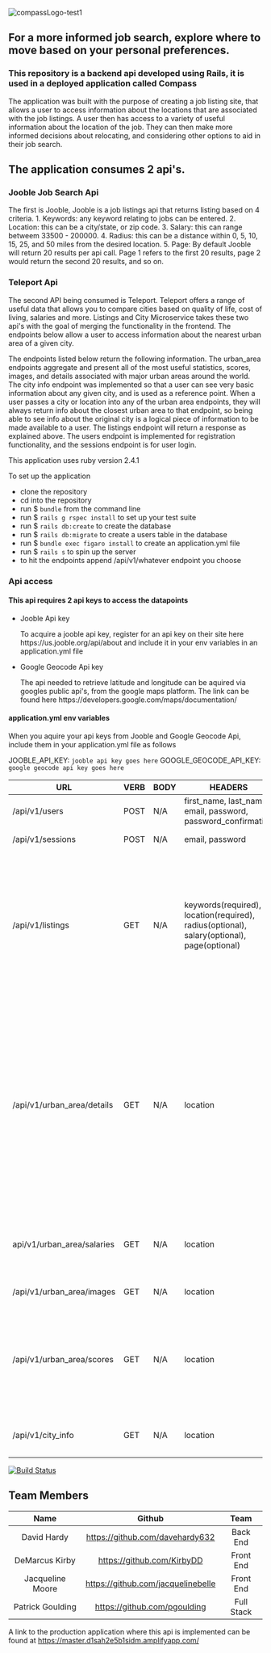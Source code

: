 
![compassLogo-test1](https://user-images.githubusercontent.com/42919604/64807517-dc4ddb00-d584-11e9-9e13-1ffbee231c78.png)


<h2>For a more informed job search, explore where to move based on your personal preferences.</h2>

<h3>This repository is a backend api developed using Rails, it is used in a deployed application called Compass</h3>

  The application was built with the purpose of creating a job listing site, that allows a user to access information about the locations that are associated with the job listings. A user then has access to a variety of useful information about the location of the job. They can then make more informed decisions about relocating, and considering other options to aid in their job search.

<h2>The application consumes 2 api's.</h2>

<h3>Jooble Job Search Api</h3>

  The first is Jooble, Jooble is a job listings api that returns listing based on 4 criteria. 1. Keywords: any keyword relating to jobs can be entered. 2. Location: this can be a city/state, or zip code. 3. Salary: this can range betweem 33500 - 200000. 4. Radius: this can be a distance within 0, 5, 10, 15, 25, and 50 miles from the desired location. 5. Page: By default Jooble will return 20 results per api call. Page 1 refers to the first 20 results, page 2 would return the second 20 results, and so on. 

<h3>Teleport Api</h3>

  <p>The second API being consumed is Teleport. Teleport offers a range of useful data that allows you to compare cities based on quality of life, cost of living, salaries and more. Listings and City Microservice takes these two api's with the goal of merging the functionality in the frontend. The endpoints below allow a user to access information about the nearest urban area of a given city.</p>
  
  <p>The endpoints listed below return the following information. 
    The urban_area endpoints aggregate and present all of the most useful statistics, scores, images, and details associated with major urban areas around the world.
    The city info endpoint was implemented so that a user can see very basic information about any given city, and is used as a reference point. When a user passes a city or location into any of the urban area endpoints, they will always return info about the closest urban area to that endpoint, so being able to see info about the original city is a logical piece of information to be made available to a user.
    The listings endpoint will return a response as explained above.
    The users endpoint is implemented for registration functionality, and the sessions endpoint is for user login.</p>

This application uses ruby version 2.4.1

To set up the application

  - clone the repository
  - cd into the repository
  - run $ ``bundle`` from the command line
  - run $ ``rails g rspec install`` to set up your test suite
  - run $ ``rails db:create`` to create the database
  - run $ ``rails db:migrate`` to create a users table in the database
  - run $ ``bundle exec figaro install`` to create an application.yml file
  - run $ ``rails s`` to spin up the server
  - to hit the endpoints append /api/v1/whatever endpoint you choose
  
 <h3>Api access</h3>

<h4>This api requires 2 api keys to access the datapoints</h4>

<ul>
  <li>Jooble Api key</li>
    <p>To acquire a jooble api key, register for an api key on their site here https://us.jooble.org/api/about and include it in your env variables in an application.yml file</p>
  <li>Google Geocode Api key</li>
    <p>The api needed to retrieve latitude and longitude can be aquired via googles public api's, from the google maps platform. The link can be found here https://developers.google.com/maps/documentation/</p>
</ul>

<h4>application.yml env variables</h4>

<p>When you aquire your api keys from Jooble and Google Geocode Api, include them in your application.yml file as follows</p>


  JOOBLE_API_KEY: ``jooble api key goes here``
  GOOGLE_GEOCODE_API_KEY: ``google geocode api key goes here``



| URL | VERB | BODY | HEADERS | PARAMS | RESPONSE |
|----------------------------|------|------|--------------------------------------------------------------------------------------------|--------|--------------------------------------------------------------------------------------------------------------------------------------------------------------------------------------------------------------------------------------------------------------------------------------------------------------------------------------------------------------------------------------------------------------------------------------------------|
| /api/v1/users | POST | N/A | first_name, last_name, email, password, password_confirmation | N/A | first_name, last_name, email, api_key |
| /api/v1/sessions | POST | N/A | email, password | N/A | first_name, last_name, email, api_key |
| /api/v1/listings | GET | N/A | keywords(required), location(required), radius(optional), salary(optional), page(optional) | N/A | ``` totalCount:`numJobs`, jobs:[ title:`job title`, location:`job location`, snippet:`brief description`, salary:`job salary or null`, source: `source listing URL`, type: `Full-time/Part-time...`, link: `Jooble Job description`, company: `Company of job poster`, updated: `timestamp of job update`, id: `Jooble DB reference` ] ``` |
| /api/v1/urban_area/details | GET | N/A | location | N/A | Categories:   Business Freedom, City Size, Climate, Cost Of living, Culture, Economy, Education, Healthcare, Housing, Internal(Human interest), Job Market, Language, Minorities, Internet Access, Outdoors, Pollution, Safety, Startups, Taxation, Traffic, Travel Connectivity, Venture Capital ``` data:[  { float_value: `score for given category`, id:`Category reference`, label: `Category description`, type: `Score data-type` } ] ``` |
| api/v1/urban_area/salaries | GET | N/A | location | N/A | ```[ {  job:{     id:`job id`,    title: `job title`  }  salary_percentiles: {    percentile_25,    percentile_50,    percentile_75,   }  } } ] ``` |
| /api/v1/urban_area/images | GET | N/A | location | N/A | ``` {   mobile: `mobile app image`,   web: `web app image`  } ``` |
| /api/v1/urban_area/scores | GET | N/A | location | N/A | ``` {   teleport_city_score: `total aggregate score`,   summary:`City Summary`,   categories:[     color:`color code of score for html/css`,     name: `category`     score_out_of_10:`Score out of 10 for category`   ] } ``` |
| /api/v1/city_info | GET | N/A | location | N/A | {,"full_name": "City, State, Country",,"population": number} |

[![Build Status](https://travis-ci.org/davehardy632/listings_and_city_microservice.svg?branch=master)](https://travis-ci.org/davehardy632/listings_and_city_microservice)

## Team Members
| Name | Github | Team |
|:----------------:|:----------------------------------:|:----------:|
| David Hardy | https://github.com/davehardy632 | Back End |
| DeMarcus Kirby | https://github.com/KirbyDD | Front End |
| Jacqueline Moore | https://github.com/jacquelinebelle | Front End |
| Patrick Goulding | https://github.com/pgoulding | Full Stack |

A link to the production application where this api is implemented can be found at https://master.d1sah2e5b1sidm.amplifyapp.com/
